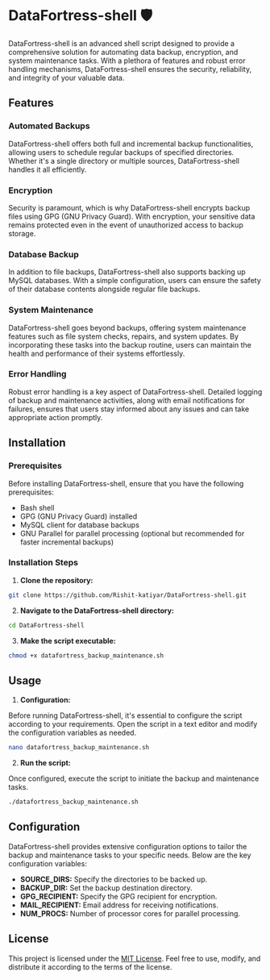 # DataFortress-shell 🛡️

DataFortress-shell is an advanced shell script designed to provide a comprehensive solution for automating data backup, encryption, and system maintenance tasks. With a plethora of features and robust error handling mechanisms, DataFortress-shell ensures the security, reliability, and integrity of your valuable data.

## Features

### Automated Backups
DataFortress-shell offers both full and incremental backup functionalities, allowing users to schedule regular backups of specified directories. Whether it's a single directory or multiple sources, DataFortress-shell handles it all efficiently.

### Encryption
Security is paramount, which is why DataFortress-shell encrypts backup files using GPG (GNU Privacy Guard). With encryption, your sensitive data remains protected even in the event of unauthorized access to backup storage.

### Database Backup
In addition to file backups, DataFortress-shell also supports backing up MySQL databases. With a simple configuration, users can ensure the safety of their database contents alongside regular file backups.

### System Maintenance
DataFortress-shell goes beyond backups, offering system maintenance features such as file system checks, repairs, and system updates. By incorporating these tasks into the backup routine, users can maintain the health and performance of their systems effortlessly.

### Error Handling
Robust error handling is a key aspect of DataFortress-shell. Detailed logging of backup and maintenance activities, along with email notifications for failures, ensures that users stay informed about any issues and can take appropriate action promptly.

## Installation

### Prerequisites
Before installing DataFortress-shell, ensure that you have the following prerequisites:

- Bash shell
- GPG (GNU Privacy Guard) installed
- MySQL client for database backups
- GNU Parallel for parallel processing (optional but recommended for faster incremental backups)

### Installation Steps

1. **Clone the repository:**

```bash
git clone https://github.com/Rishit-katiyar/DataFortress-shell.git
```

2. **Navigate to the DataFortress-shell directory:**

```bash
cd DataFortress-shell
```

3. **Make the script executable:**

```bash
chmod +x datafortress_backup_maintenance.sh
```

## Usage

1. **Configuration:**

Before running DataFortress-shell, it's essential to configure the script according to your requirements. Open the script in a text editor and modify the configuration variables as needed.

```bash
nano datafortress_backup_maintenance.sh
```

2. **Run the script:**

Once configured, execute the script to initiate the backup and maintenance tasks.

```bash
./datafortress_backup_maintenance.sh
```

## Configuration

DataFortress-shell provides extensive configuration options to tailor the backup and maintenance tasks to your specific needs. Below are the key configuration variables:

- **SOURCE_DIRS:** Specify the directories to be backed up.
- **BACKUP_DIR:** Set the backup destination directory.
- **GPG_RECIPIENT:** Specify the GPG recipient for encryption.
- **MAIL_RECIPIENT:** Email address for receiving notifications.
- **NUM_PROCS:** Number of processor cores for parallel processing.

## License

This project is licensed under the [MIT License](LICENSE). Feel free to use, modify, and distribute it according to the terms of the license.

